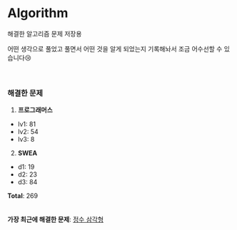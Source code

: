 # Algorithm
해결한 알고리즘 문제 저장용

어떤 생각으로 풀었고 풀면서 어떤 것을 알게 되었는지 기록해놔서 조금 어수선할 수 있습니다😢
<br><br><br>
### 해결한 문제
1.  **프로그래머스**
-  lv1: 81
-  lv2: 54
-  lv3: 8
2.  **SWEA**
-  d1: 19
-  d2: 23
-  d3: 84

**Total**:  269
<br><br><br>
**가장 최근에 해결한 문제**: [정수 삼각형](https://github.com/SobinYim/Algorithm/blob/main/%5BProgrammers%5D%20Lv2/%EC%A0%95%EC%88%98%20%EC%82%BC%EA%B0%81%ED%98%95)
